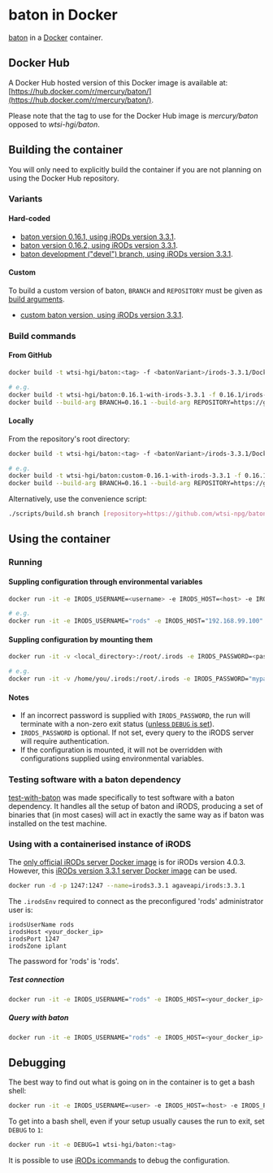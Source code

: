 # baton in Docker
[baton](https://github.com/wtsi-npg/baton) in a [Docker](https://www.docker.com/) container.


## Docker Hub
A Docker Hub hosted version of this Docker image is available at: [https://hub.docker.com/r/mercury/baton/](https://hub.docker.com/r/mercury/baton/).

Please note that the tag to use for the Docker Hub image is *mercury/baton* opposed to *wtsi-hgi/baton*.


## Building the container
You will only need to explicitly build the container if you are not planning on using the Docker Hub repository.

### Variants
#### Hard-coded
- [baton version 0.16.1, using iRODs version 3.3.1](https://github.com/wtsi-hgi/docker-baton/tree/master/0.16.1/irods-3.3.1).
- [baton version 0.16.2, using iRODs version 3.3.1](https://github.com/wtsi-hgi/docker-baton/tree/master/0.16.2/irods-3.3.1).
- [baton development ("devel") branch, using iRODs version 3.3.1](https://github.com/wtsi-hgi/docker-baton/tree/master/0.16.2/irods-3.3.1).

#### Custom
To build a custom version of baton, ``BRANCH`` and ``REPOSITORY`` must be given as [build arguments](https://docs.docker.com/engine/reference/commandline/build/#set-build-time-variables-build-arg).
- [custom baton version, using iRODs version 3.3.1](https://github.com/wtsi-hgi/docker-baton/tree/master/custom/irods-3.3.1).

### Build commands
#### From GitHub
```bash
docker build -t wtsi-hgi/baton:<tag> -f <batonVariant>/irods-3.3.1/Dockerfile github.com/wtsi-hgi/docker-baton.git

# e.g.
docker build -t wtsi-hgi/baton:0.16.1-with-irods-3.3.1 -f 0.16.1/irods-3.3.1/Dockerfile github.com/wtsi-hgi/docker-baton.git
docker build --build-arg BRANCH=0.16.1 --build-arg REPOSITORY=https://github.com/wtsi-npg/baton.git -t wtsi-hgi/baton:custom-0.16.1-with-irods-3.3.1 -f custom/irods-3.3.1/Dockerfile github.com/wtsi-hgi/docker-baton.git
```

#### Locally
From the repository's root directory:
```bash
docker build -t wtsi-hgi/baton:<tag> -f <batonVariant>/irods-3.3.1/Dockerfile .

# e.g.
docker build -t wtsi-hgi/baton:custom-0.16.1-with-irods-3.3.1 -f 0.16.1/irods-3.3.1/Dockerfile .
docker build --build-arg BRANCH=0.16.1 --build-arg REPOSITORY=https://github.com/wtsi-npg/baton.git -t wtsi-hgi/baton:custom-0.16.1-with-irods-3.3.1 -f custom/irods-3.3.1/Dockerfile .
```

Alternatively, use the convenience script:
```bash
./scripts/build.sh branch [repository=https://github.com/wtsi-npg/baton]
```


## Using the container
### Running
#### Suppling configuration through environmental variables
```bash
docker run -it -e IRODS_USERNAME=<username> -e IRODS_HOST=<host> -e IRODS_PORT=<port> -e IRODS_ZONE=<zone> -e IRODS_PASSWORD=<password> wtsi-hgi/baton:<tag> <baton_command>

# e.g.
docker run -it -e IRODS_USERNAME="rods" -e IRODS_HOST="192.168.99.100" -e IRODS_PORT=1247 -e IRODS_ZONE="iplant" -e IRODS_PASSWORD="rods" wtsi-hgi/baton:0.16.1-with-irods-3.3.1 baton
```

#### Suppling configuration by mounting them
```bash
docker run -it -v <local_directory>:/root/.irods -e IRODS_PASSWORD=<password> wtsi-hgi/baton:<tag> <baton_command>

# e.g.
docker run -it -v /home/you/.irods:/root/.irods -e IRODS_PASSWORD="mypassword" wtsi-hgi/baton:0.16.1-with-irods-3.3.1 baton
```

#### Notes
- If an incorrect password is supplied with `IRODS_PASSWORD`, the run will terminate with a non-zero exit status ([unless `DEBUG` is set](#debugging)).
- `IRODS_PASSWORD` is optional. If not set, every query to the iRODS server will require authentication.
- If the configuration is mounted, it will not be overridden with configurations supplied using environmental variables.


### Testing software with a baton dependency
[test-with-baton](https://github.com/wtsi-hgi/test-with-baton) was made specifically to test software with a baton dependency. It handles all the setup of
baton and iRODS, producing a set of binaries that (in most cases) will act in exactly the same way as if baton was installed on the test machine.


### Using with a containerised instance of iRODS
The [only official iRODs server Docker image](https://hub.docker.com/r/irods/icat/) is for iRODs version 4.0.3. However,
this [iRODs version 3.3.1 server Docker image](https://hub.docker.com/r/mercury/icat/) can be used.
```bash
docker run -d -p 1247:1247 --name=irods3.3.1 agaveapi/irods:3.3.1
```
The `.irodsEnv` required to connect as the preconfigured 'rods' administrator user is:
```
irodsUserName rods
irodsHost <your_docker_ip>
irodsPort 1247
irodsZone iplant
```
The password for 'rods' is 'rods'.

##### Test connection
```bash
docker run -it -e IRODS_USERNAME="rods" -e IRODS_HOST=<your_docker_ip> -e IRODS_PORT=1247 -e IRODS_ZONE="iplant" -e IRODS_PASSWORD="rods" wtsi-hgi/baton:<tag> ils
```

##### Query with baton
```bash
docker run -it -e IRODS_USERNAME="rods" -e IRODS_HOST=<your_docker_ip> -e IRODS_PORT=1247 -e IRODS_ZONE="iplant" -e IRODS_PASSWORD="rods" wtsi-hgi/baton:<tag> <baton_query>
```

## Debugging
The best way to find out what is going on in the container is to get a bash shell:
```bash
docker run -it -e IRODS_USERNAME=<user> -e IRODS_HOST=<host> -e IRODS_PORT=1247 -e IRODS_ZONE=<zone> wtsi-hgi/baton:<tag> bash
```
To get into a bash shell, even if your setup usually causes the run to exit, set `DEBUG` to `1`:
```bash
docker run -it -e DEBUG=1 wtsi-hgi/baton:<tag>
```

It is possible to use [iRODs icommands](https://docs.irods.org/master/icommands/user/) to debug the configuration.
